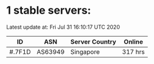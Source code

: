 # 1 stable servers:

Latest update at: Fri Jul 31 16:10:17 UTC 2020

| ID | ASN | Server Country | Online |
| -- | --- | -------------- | ------ |
| #.7F1D | AS63949 | Singapore | 317 hrs |

